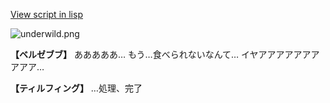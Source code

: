 [View script in lisp](../scripts/100205018.txt)

![underwild.png](../images/backgrounds/underwild.png)

**【ベルゼブブ】**
あああああ…
もう…食べられないなんて…
イヤアアアアアアアアアア…

**【ティルフィング】**
…処理、完了